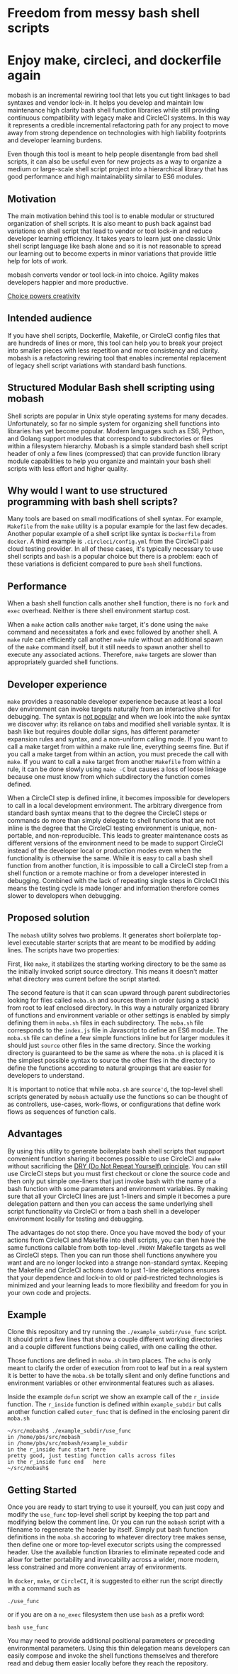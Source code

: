 # Freedom from messy bash shell scripts
# Enjoy make, circleci, and dockerfile again

mobash is an incremental rewiring tool that lets you cut tight linkages
to bad syntaxes and vendor lock-in. It helps you develop and maintain low
maintenance high clarity bash shell function libraries while still
providing continuous compatibility with legacy make and CircleCI systems.
In this way it represents a credible incremental refactoring path for
any project to move away from strong dependence on technologies with
high liability footprints and developer learning burdens.

Even though this tool is meant to help people disentangle from bad shell
scripts, it can also be useful even for new projects as a way to organize
a medium or large-scale shell script project into a hierarchical library
that has good performance and high maintainability similar to ES6 modules.

## Motivation
The main motivation behind this tool is to enable modular or structured
organization of shell scripts.  It is also meant to push back against bad
variations on shell script that lead to vendor or tool lock-in and reduce
developer learning efficiency. It takes years to learn just one classic Unix
shell script language like bash alone and so it is not reasonable to spread our
learning out to become experts in minor variations that provide little help
for lots of work.

mobash converts vendor or tool lock-in into choice. Agility makes developers
happier and more productive.

[Choice powers creativity](https://serverless.com/blog/data-lockin-vendor-choice-portability/)

## Intended audience

If you have shell scripts, Dockerfile, Makefile, or CircleCI config files
that are hundreds of lines or more, this tool can help you to break your
project into smaller pieces with less repetition and more consistency and
clarity. mobash is a refactoring rewiring tool that enables incremental
replacement of legacy shell script variations with standard bash functions.

## Structured Modular Bash shell scripting using mobash

Shell scripts are popular in Unix style operating systems for many decades.
Unfortunately, so far no simple system for organizing shell functions into
libraries has yet become popular. Modern languages such as ES6, Python, and
Golang support modules that correspond to subdirectories or files within
a filesystem hierarchy. Mobash is a simple standard bash shell script header
of only a few lines (compressed) that can provide function library module
capabilities to help you organize and maintain your bash shell scripts with
less effort and higher quality.

## Why would I want to use structured programming with bash shell scripts?

Many tools are based on small modifications of shell syntax. For example,
`Makefile` from the `make` utility is a popular example for the last few
decades. Another popular example of a shell script like syntax is `Dockerfile`
from `docker`. A third example is `.circleci/config.yml` from the CircleCI
paid cloud testing provider.  In all of these cases, it's typically necessary
to use shell scripts and `bash` is a popular choice but there is a problem:
each of these variations is deficient compared to pure `bash` shell functions.

## Performance

When a bash shell function calls another shell function, there is no `fork`
and `exec` overhead. Neither is there shell environment startup cost.

When a `make` action calls another `make` target, it's done using the `make`
command and necessitates a fork and exec followed by another shell. A `make`
rule can efficiently call another `make` rule without an additional spawn of
the `make` command itself, but it still needs to spawn another shell to
execute any associated actions. Therefore, `make` targets are slower than
appropriately guarded shell functions.

## Developer experience

`make` provides a reasonable developer experience because at least a local
dev environment can invoke targets naturally from an interactive shell for
debugging. The syntax is [not popular](https://news.ycombinator.com/item?id=15041986) and when we look into the `make` syntax we discover why:
its reliance on tabs and modified shell variable syntax. It is bash like
but requires double dollar signs, has different parameter expansion rules and
syntax, and a non-uniform calling mode. If you want to call a make target
from within a make rule line, everything seems fine. But if you call a make
target from within an action, you must precede the call with `make`. If
you want to call a `make` target from another `Makefile` from within a rule,
it can be done slowly using `make -C` but causes a loss of loose linkage
because one must know from which subdirectory the function comes defined.

When a CircleCI step is defined inline, it becomes impossible for developers
to call in a local development environment. The arbitrary divergence from
standard bash syntax means that to the degree the CircleCI steps or commands
do more than simply delegate to shell functions that are not inline is the
degree that the CircleCI testing environment is unique, non-portable, and
non-reproducible. This leads to greater maintenance costs as different
versions of the environment need to be made to support CircleCI instead of
the developer local or production modes even when the functionality is
otherwise the same. While it is easy to call a bash shell function from
another function, it is impossible to call a CircleCI step from a shell
function or a remote machine or from a developer interested in debugging.
Combined with the lack of repeating single steps in CircleCI this means
the testing cycle is made longer and information therefore comes slower
to developers when debugging.

## Proposed solution

The `mobash` utility solves two problems. It generates short boilerplate
top-level executable starter scripts that are meant to be modified by adding
lines. The scripts have two properties:

First, like `make`, it stabilizes the starting working directory to be the same
as the initially invoked script source directory. This means it doesn't matter
what directory was current before the script started.

The second feature is that it can scan upward through parent subdirectories
looking for files called `moba.sh` and sources them in order (using a stack)
from root to leaf enclosed directory. In this way a naturally organized
library of functions and environment variable or other settings is enabled
by simply defining them in `moba.sh` files in each subdirectory. The
`moba.sh` file corresponds to the `index.js` file in Javascript to define
an ES6 module.  The `moba.sh` file can define a few simple functions inline
but for larger modules it should just `source` other files in the same
directory. Since the working directory is guaranteed to be the same as
where the `moba.sh` is placed it is the simplest possible syntax to source
the other files in the directory to define the functions according to
natural groupings that are easier for developers to understand.

It is important to notice that while `moba.sh` are `source'd`, the top-level
shell scripts generated by `mobash` actually use the functions so can be
thought of as controllers, use-cases, work-flows, or configurations that
define work flows as sequences of function calls.

## Advantages

By using this utility to generate boilerplate bash shell scripts that suppport
convenient function sharing it becomes possible to use CircleCI and `make`
without sacrificing the [DRY (Do Not Repeat Yourself)
principle](https://www.earthdatascience.org/courses/earth-analytics/automate-science-workflows/write-efficient-code-for-science-r/).
You can still use CircleCI steps but you must first checkout or clone the
source code and then only put simple one-liners that just invoke bash with the
name of a bash function with some parameters and environment variables. By
making sure that all your CircleCI lines are just 1-liners and simple it
becomes a pure delegation pattern and then you can access the same underlying
shell script functionality via CircleCI or from a bash shell in a developer
environment locally for testing and debugging.

The advantages do not stop there. Once you have moved the body of your
actions from CircleCI and Makefile into shell scripts, you can then have
the same functions callable from both top-level `.PHONY` Makefile targets
as well as CircleCI steps. Then you can run those shell functions anywhere
you want and are no longer locked into a strange non-standard syntax. Keeping
the Makefile and CircleCI actions down to just 1-line delegations ensures
that your dependence and lock-in to old or paid-restricted technologies is
minimized and your learning leads to more flexibility and freedom for you
in your own code and projects.

## Example

Clone this repository and try running the `./example_subdir/use_func` script.
It should print a few lines that show a couple different working directories
and a couple different functions being called, with one calling the other.

Those functions are defined in `moba.sh` in two places. The `echo` is only
meant to clarify the order of execution from root to leaf but in a real
system it is better to have the `moba.sh` be totally silent and only define
functions and environment variables or other environmental features such as
aliases.

Inside the example `dofun` script we show an example call of the `r_inside`
function. The `r_inside` function is defined within `example_subdir` but calls
another function called `outer_func` that is defined in the enclosing parent
dir `moba.sh`

```
~/src/mobash$ ./example_subdir/use_func 
in /home/pbs/src/mobash
in /home/pbs/src/mobash/example_subdir
in the r_inside func start here
pretty good, just testing function calls across files
in the r_inside func end   here
~/src/mobash$ 
```

## Getting Started
Once you are ready to start trying to use it yourself, you can just copy
and modify the `use_func` top-level shell script by keeping the top part and
modifying below the comment line. Or you can run the `mobash` script with a
filename to regenerate the header by itself. Simply put bash function
definitions in the `moba.sh` accoring to whatever directory tree makes
sense, then define one or more top-level executor scripts using the
compressed header. Use the available function libraries to eliminate
repeated code and allow for better portability and invocability across
a wider, more modern, less constrained and more convenient array of
environments.

In `docker`, `make`, or `CircleCI`, it is suggested to either run the
script directly with a command such as
```
./use_func
```

or if you are on a `no_exec` filesystem then use `bash` as a prefix word:

```
bash use_func
```

You may need to provide additional positional parameters or preceding
environmental parameters. Using this thin delegation means developers can
easily compose and invoke the shell functions themselves and therefore
read and debug them easier locally before they reach the repository.
